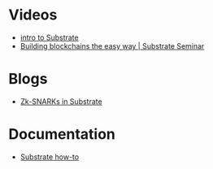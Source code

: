 # Videos
- [intro to Substrate](https://yewtu.be/watch?v=-6BBIr-DmI4)
- [Building blockchains the easy way | Substrate Seminar](https://yewtu.be/watch?v=YJwbpF6yROk)

# Blogs

- [Zk-SNARKs in Substrate](https://brightinventions.pl/blog/zk-snarks-in-substrate-part-1/)

# Documentation

- [Substrate how-to](https://docs.substrate.io/reference/how-to-guides/)